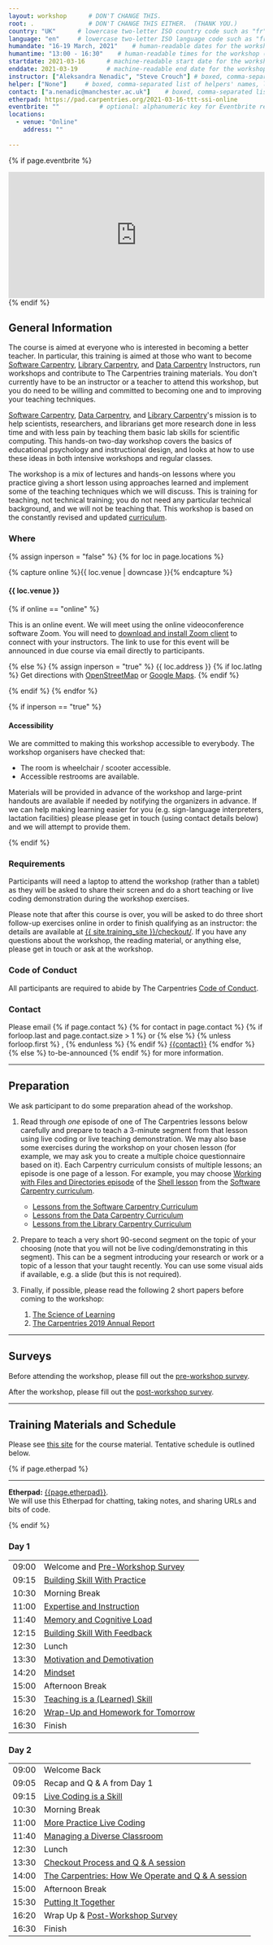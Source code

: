 ```yaml
---
layout: workshop      # DON'T CHANGE THIS.
root: .               # DON'T CHANGE THIS EITHER.  (THANK YOU.)
country: "UK"      # lowercase two-letter ISO country code such as "fr" (see https://en.wikipedia.org/wiki/ISO_3166-1)
language: "en"     # lowercase two-letter ISO language code such as "fr" (see https://en.wikipedia.org/wiki/ISO_639-1)
humandate: "16-19 March, 2021"    # human-readable dates for the workshop (e.g., "Feb 17-18, 2020")
humantime: "13:00 - 16:30"    # human-readable times for the workshop (e.g., "9:00 am - 4:30 pm")
startdate: 2021-03-16      # machine-readable start date for the workshop in YYYY-MM-DD format like 2015-01-01
enddate: 2021-03-19        # machine-readable end date for the workshop in YYYY-MM-DD format like 2015-01-02
instructor: ["Aleksandra Nenadic", "Steve Crouch"] # boxed, comma-separated list of instructors' names as strings, like ["Kay McNulty", "Betty Jennings", "Betty Snyder"]
helper: ["None"]     # boxed, comma-separated list of helpers' names, like ["Marlyn Wescoff", "Fran Bilas", "Ruth Lichterman"]
contact: ["a.nenadic@manchester.ac.uk"]    # boxed, comma-separated list of contact email addresses for the host, lead instructor, or whoever else is handling questions, like ["marlyn.wescoff@example.org", "fran.bilas@example.org", "ruth.lichterman@example.org"]
etherpad: https://pad.carpentries.org/2021-03-16-ttt-ssi-online            # optional: URL for the workshop Etherpad if there is one
eventbrite: ""           # optional: alphanumeric key for Eventbrite registration, e.g., "1234567890AB" (if Eventbrite is being used)
locations:
  - venue: "Online"
    address: ""
    
---
```


<!-- See instructions in the comments below for how to edit specific sections of this workshop template. -->

<!--
  HEADER

  Edit the values in the block above to be appropriate for your workshop.
  If the value is not 'true', 'false', 'null', or a number, please use
  double quotation marks around the value, unless specified otherwise.
  And run 'tools/check' *before* committing to make sure that changes are good.
-->

<!--
  EVENTBRITE

  This block includes the Eventbrite registration widget if
  'eventbrite' has been set in the header.  You can delete it if you
  are not using Eventbrite, or leave it in, since it will not be
  displayed if the 'eventbrite' field in the header is not set.
-->
{% if page.eventbrite %}
<iframe
  src="https://www.eventbrite.com/tickets-external?eid={{page.eventbrite}}&ref=etckt"
  frameborder="0"
  width="100%"
  height="248px"
  scrolling="auto">
</iframe>
{% endif %}

<h2 id="general">General Information</h2>

<!--
  INTRODUCTION

  Edit the general explanatory paragraph below if you want to change
  the pitch.
-->

<p>
  The course is aimed at everyone who is
  interested in becoming a better teacher. In particular, this training
  is aimed at those who want to become <a href="{{ site.swc_site }}">Software Carpentry</a>,
  <a href="{{ site.lc_site }}">Library Carpentry</a>, and <a href="{{ site.dc_site }}">Data Carpentry</a>
  Instructors, run workshops and contribute to The Carpentries training
  materials. You don't currently have to be an instructor or a
  teacher to attend this workshop, but you do need to be willing and
  committed to becoming one and to improving your teaching techniques.
</p>

<p>
  <a href="{{ site.swc_site }}">Software Carpentry</a>,
  <a href="{{ site.dc_site }}">Data Carpentry</a>, and 
  <a href="{{ site.lc_site }}">Library Carpentry</a>'s mission is to
  help scientists, researchers, and librarians get more research done in less time
  and with less pain by teaching them basic lab skills for scientific
  computing.  This hands-on two-day workshop covers the basics of
  educational psychology and instructional design, and looks at how to
  use these ideas in both intensive workshops and regular classes.
</p>
<p>
  The workshop is a mix of lectures and hands-on lessons where you
  practice giving a short lesson using approaches learned and
  implement some of the teaching techniques which we will discuss.
  This is training for teaching, not technical training; you do not
  need any particular technical background, and we will not be
  teaching that. This workshop is based on the constantly revised and
  updated
 <a href="{{ site.training_site }}">curriculum</a>.
</p>

<!--
  LOCATION

  This block displays the address and links to maps showing directions
  if the latitude and longitude of the workshop have been set.  You
  can use http://itouchmap.com/latlong.html to find the lat/long of an
  address.
  -->
<h3 id="where">Where</h3>

{% assign inperson = "false" %}
{% for loc in page.locations %}

{% capture online %}{{ loc.venue | downcase }}{% endcapture %}

<h4>{{ loc.venue }}</h4>

{% if online == "online" %}

This is an online event. We will meet using the online videoconference software Zoom. You will need to <a href="https://zoom.us/download">download and install Zoom client</a> to connect with your instructors. The link to use for this event will be announced in due course via email directly to participants. <!--is <{{ loc.address }}>-->

{% else %}
{% assign inperson = "true" %}
{{ loc.address }} {% if loc.latlng %} Get directions with
    <a href="//www.openstreetmap.org/?mlat={{loc.latlng | replace:',','&mlon='}}&zoom=16">OpenStreetMap</a>
    or
    <a href="//maps.google.com/maps?q={{loc.latlng}}">Google Maps</a>. {% endif %}

{% endif %}
{% endfor %}

{% if inperson == "true" %}

<h4 id="accessibility">Accessibility</h4>

We are committed to making this workshop
accessible to everybody.
The workshop organisers have checked that:

<ul>
  <li>The room is wheelchair / scooter accessible.</li>
  <li>Accessible restrooms are available.</li>
</ul>

Materials will be provided in advance of the workshop and
large-print handouts are available if needed by notifying the
organizers in advance.  If we can help making learning easier for
you (e.g. sign-language interpreters, lactation facilities) please
please get in touch (using contact details below) and we will
attempt to provide them.

{% endif %}

<h3>Requirements</h3>

Participants will need a laptop to attend the workshop (rather than a tablet) as they will be 
asked to share their screen and do a short teaching or live coding demonstration during the workshop exercises.

Please note that after this course is over, you will be asked to do
three short follow-up exercises online in order to finish qualifying
as an instructor: the details are available at
<a href="{{ site.training_site }}/checkout/">{{ site.training_site }}/checkout/</a>.
If you have any questions about the workshop, the reading material,
or anything else, please get in touch or ask at the workshop.


<h3>Code of Conduct</h3>

All participants are required to abide by The Carpentries <a href="{{
site.swc_site }}/conduct/">Code of Conduct</a>.


<h3 id="contact">Contact</h3>
<p>
Please email
{% if page.contact %}
  {% for contact in page.contact %}
    {% if forloop.last and page.contact.size > 1 %}
      or
    {% else %}
      {% unless forloop.first %}
      ,
      {% endunless %}
    {% endif %}
    <a href='mailto:{{contact}}'>{{contact}}</a>
  {% endfor %}
{% else %}
  to-be-announced
{% endif %}
for more information.
</p>

<hr/>

<h2 id="preparation" name="preparation">Preparation</h2>
We ask participant to do some preparation ahead of the workshop.
<ol>
  <li>
   <p> Read through <em>one</em> episode of one of The Carpentries lessons below carefully and prepare to teach a 3-minute segment from that lesson using live coding or live teaching demonstration. We may also base some exercises during the workshop on your chosen lesson (for example, we may ask you to create a multiple choice questionnaire based on it). Each Carpentry curriculum consists of multiple lessons; an episode is one page of a lesson. For example, you may choose <a target="_blank" href="http://swcarpentry.github.io/shell-novice/03-create/index.html">Working with Files and Directories episode</a> of the <a target="_blank" href="http://swcarpentry.github.io/shell-novice/">Shell lesson</a> from the <a target="_blank" href="https://software-carpentry.org/lessons/">Software Carpentry curriculum</a>.
      <ul>
        <li><a href="{{ site.swc_site }}/lessons">Lessons from the Software Carpentry Curriculum</a></li>
        <li><a href="{{ site.dc_site }}/lessons">Lessons from the Data Carpentry Curriculum</a></li>
        <li><a href="{{ site.lc_site }}/lessons">Lessons from the Library Carpentry Curriculum</a></li>
      </ul>
    </p>
  </li> 
  <li>
    <p> Prepare to teach a very short 90-second segment on the topic of your choosing (note that you will not be live coding/demonstrating in this segment). This can be a segment introducing your research or work or a topic of a lesson that your taught recently. You can use some visual aids if available, e.g. a slide (but this is not required). 
    </p>    
  </li>
  <li>
    <p> Finally, if possible, please read the following 2 short papers before coming to the workshop:
    <ol>
      <li><a href="{{ site.training_site }}/papers/science-of-learning-2015.pdf">The Science of Learning</a></li>
      <li><a href="https://carpentries.org/files/reports/TheCarpentries2019AnnualReport.pdf">The Carpentries 2019 Annual Report</a></li>
    </ol>
    </p>
  </li>
</ol>


<hr/>

<h2 id="pre_workshop_survey">Surveys</h2>

<p>
  Before attending the workshop, please fill out the <a target="_blank" href="{{ site.instructor_pre_survey }}{{ site.github.project_title }}">pre-workshop survey</a>.
</p>

<p>
  After the workshop, please fill out the <a target="_blank" href="{{ site.instructor_post_survey }}{{ site.github.project_title }}">post-workshop survey</a>.
</p>

<hr/>

<h2 id="materials" name="materials">Training Materials and Schedule</h2>

<p>
  Please see <a href="{{ site.training_site }}">this site</a> for the course material. Tentative schedule is outlined below.
</p>

<!--
  ETHERPAD

  At `_misc/etherpad.txt` you will find a template for the etherpad.

  Display the Etherpad for the workshop.  You can set this up in
  advance or on the first day; either way, make sure you push changes
  to GitHub after you have its URL.  To create an Etherpad, go to

      http://pad.software-carpentry.org/YYYY-MM-DD-site

  where 'YYYY-MM-DD-site' is the identifier for your workshop,
  e.g., '2015-06-10-esu'.
-->
{% if page.etherpad %}
<hr/>

<p id="etherpad">
  <strong>Etherpad:</strong> <a href="{{page.etherpad}}">{{page.etherpad}}</a>.
  <br/>
  We will use this Etherpad for chatting, taking notes, and sharing URLs and bits of code.
</p>

{% endif %}

<div class="row">
  <div class="col-md-6">
    <h3>Day 1</h3>
    <table class="table table-striped">
      <tr> <td>09:00</td> <td>Welcome and <a target="_blank" href="{{ site.instructor_pre_survey }}{{ site.github.project_title }}">Pre-Workshop Survey</a></td> </tr>
      <tr> <td>09:15</td> <td><a target="_blank" href="https://carpentries.github.io/instructor-training/02-practice-learning/index.html">Building Skill With Practice</a></td> </tr>
      <tr> <td>10:30</td> <td>Morning Break</td> </tr>
      <tr> <td>11:00</td> <td><a target="_blank" href="https://carpentries.github.io/instructor-training/03-expertise/index.html">Expertise and Instruction</a></td> </tr>
      <tr> <td>11:40</td> <td><a target="_blank" href="https://carpentries.github.io/instructor-training/05-memory/index.html">Memory and Cognitive Load</a></td> </tr>
      <tr> <td>12:15</td> <td><a target="_blank" href="https://carpentries.github.io/instructor-training/06-feedback/index.html">Building Skill With Feedback</a></td> </tr>
      <tr> <td>12:30</td> <td>Lunch</td> </tr>
      <tr> <td>13:30</td> <td><a target="_blank" href="https://carpentries.github.io/instructor-training/08-motivation/index.html">Motivation and Demotivation</a></td> </tr>
      <tr> <td>14:20</td> <td><a target="_blank" href="https://carpentries.github.io/instructor-training/09-mindset/index.html">Mindset</a></td> </tr>
      <tr> <td>15:00</td> <td>Afternoon Break</td> </tr>
      <tr> <td>15:30</td> <td><a target="_blank" href="https://carpentries.github.io/instructor-training/11-practice-teaching/index.html">Teaching is a (Learned) Skill</a></td> </tr>
      <tr> <td>16:20</td> <td><a target="_blank" href="https://carpentries.github.io/instructor-training/12-homework/index.html">Wrap-Up and Homework for Tomorrow</a></td> </tr>
      <tr> <td>16:30</td> <td>Finish</td> </tr>
    </table>
  </div>
  <div class="col-md-6">
    <h3>Day 2</h3>
    <table class="table table-striped">
      <tr> <td>09:00</td> <td>Welcome Back</td> </tr>
      <tr> <td>09:05</td> <td>Recap and Q & A from Day 1</td> </tr>
      <tr> <td>09:15</td> <td><a target="_blank" href="https://carpentries.github.io/instructor-training/14-live/index.html">Live Coding is a Skill</a></td> </tr>
      <tr> <td>10:30</td> <td>Morning Break</td> </tr>
      <tr> <td>11:00</td> <td><a target="_blank" href="https://carpentries.github.io/instructor-training/17-performance/index.html">More Practice Live Coding</a></td> </tr>
      <tr> <td>11:40</td> <td><a target="_blank" href="https://carpentries.github.io/instructor-training/18-management/index.html">Managing a Diverse Classroom</a></td> </tr>
      <tr> <td>12:30</td> <td>Lunch</td> </tr>
      <tr> <td>13:30</td> <td><a target="_blank" href="https://carpentries.github.io/instructor-training/20-checkout/index.html">Checkout Process and Q & A session</a></td> </tr>
      <tr> <td>14:00</td> <td><a target="_blank" href="https://carpentries.github.io/instructor-training/21-carpentries/index.html">The Carpentries: How We Operate and Q & A session</a></td> </tr>
      <tr> <td>15:00</td> <td>Afternoon Break</td> </tr>
      <tr> <td>15:30</td> <td><a target="_blank" href="https://carpentries.github.io/instructor-training/24-practices/index.html">Putting It Together</a></td> </tr>
      <tr> <td>16:20</td> <td>Wrap Up & <a target="_blank" href="{{ site.instructor_post_survey }}{{ site.github.project_title }}">Post-Workshop Survey</a></td> </tr>
      <tr> <td>16:30</td> <td>Finish</td> </tr>
    </table>
  </div>
</div>
